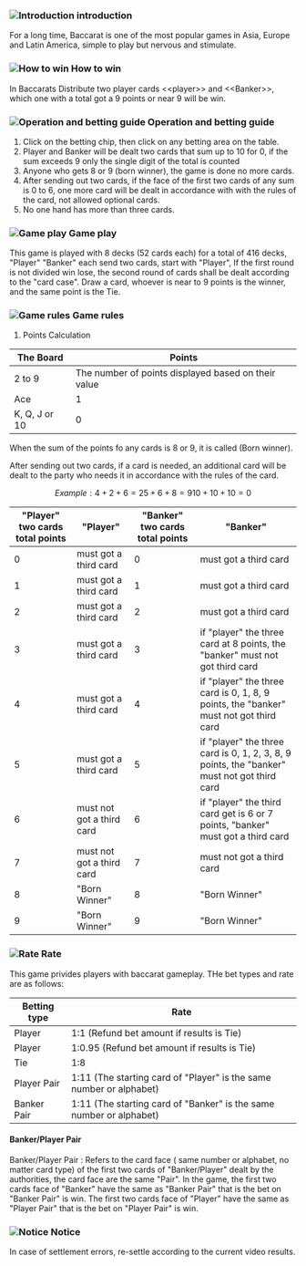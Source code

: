 ### ![Introduction](https://images.staticfile.cc/statics/game_rules/icon_i.png) introduction

For a long time, Baccarat is one of the most popular games in Asia, Europe and Latin America, simple to play but nervous and stimulate.

### ![How to win](https://images.staticfile.cc/statics/game_rules/icon_win.png) How to win

In Baccarats Distribute two player cards <\<player\>> and <\<Banker\>>, which one with a total got a 9 points or near 9 will be win.

### ![Operation and betting guide](https://images.staticfile.cc/statics/game_rules/icon_set.png) Operation and betting guide

1. Click on the betting chip, then click on any betting area on the table.
2. Player and Banker will be dealt two cards that sum up to 10 for 0, if the sum exceeds 9 only the single digit of the total is counted
3. Anyone who gets 8 or 9 (born winner), the game is done no more cards.
4. After sending out two cards, if the face of the first two cards of any sum is 0 to 6, one more card will be dealt in accordance with with the rules of the card, not allowed optional cards.
5. No one hand has more than three cards.

### ![Game play](https://images.staticfile.cc/statics/game_rules/icon_g_p.png) Game play

This game is played with 8 decks (52 cards each) for a total of 416 decks, "Player" "Banker" each send two cards, start with "Player", If the first round is not divided win lose, the second round of cards shall be dealt according to the "card case". Draw a card, whoever is near to 9 points is the winner, and the same point is the Tie.

### ![Game rules](https://images.staticfile.cc/statics/game_rules/icon_g_r.png) Game rules

1. Points Calculation

| The Board     | Points                                              |
| ------------- | --------------------------------------------------- |
| 2 to 9        | The number of points displayed based on their value |
| Ace           | 1                                                   |
| K, Q, J or 10 | 0                                                   |

When the sum of the points fo any cards is 8 or 9, it is called (Born winner).

After sending out two cards, if a card is needed, an additional card will be dealt to the party who needs it in accordance with the rules of the card.

```math
Example:
  4+2+6 = 2
  5+6+8 = 9
  10+10+10 = 0

```

| "Player" two cards total points | "Player"                  | "Banker" two cards total points | "Banker"                                                                                    |
| ------------------------------- | ------------------------- | ------------------------------- | ------------------------------------------------------------------------------------------- |
| 0                               | must got a third card     | 0                               | must got a third card                                                                       |
| 1                               | must got a third card     | 1                               | must got a third card                                                                       |
| 2                               | must got a third card     | 2                               | must got a third card                                                                       |
| 3                               | must got a third card     | 3                               | if "player" the three card at 8 points, the "banker" must not got third card                |
| 4                               | must got a third card     | 4                               | if "player" the three card is 0, 1, 8, 9 points, the "banker" must not got third card       |
| 5                               | must got a third card     | 5                               | if "player" the three card is 0, 1, 2, 3, 8, 9 points, the "banker" must not got third card |
| 6                               | must not got a third card | 6                               | if "player" the third card get is 6 or 7 points, "banker" must got a third card             |
| 7                               | must not got a third card | 7                               | must not got a third card                                                                   |
| 8                               | "Born Winner"             | 8                               | "Born Winner"                                                                               |
| 9                               | "Born Winner"             | 9                               | "Born Winner"                                                                               |

### ![Rate](https://images.staticfile.cc/statics/game_rules/icon_r.png) Rate

This game privides players with baccarat gameplay.
THe bet types and rate are as follows:

| Betting type | Rate                                                                |
| ------------ | ------------------------------------------------------------------- |
| Player       | 1:1 (Refund bet amount if results is Tie)                           |
| Player       | 1:0.95 (Refund bet amount if results is Tie)                        |
| Tie          | 1:8                                                                 |
| Player Pair  | 1:11 (The starting card of "Player" is the same number or alphabet) |
| Banker Pair  | 1:11 (The starting card of "Banker" is the same number or alphabet) |

#### Banker/Player Pair

Banker/Player Pair : Refers to the card face ( same number or alphabet, no matter card type) of the first two cards of "Banker/Player" dealt by the authorities, the card face are the same "Pair". In the game, the first two cards face of "Banker" have the same as "Banker Pair" that is the bet on "Banker Pair" is win. The first two cards face of "Player" have the same as "Player Pair" that is the bet on "Player Pair" is win.

### ![Notice](https://images.staticfile.cc/statics/game_rules/icon_warn.png) Notice

In case of settlement errors, re-settle according to the current video results.
